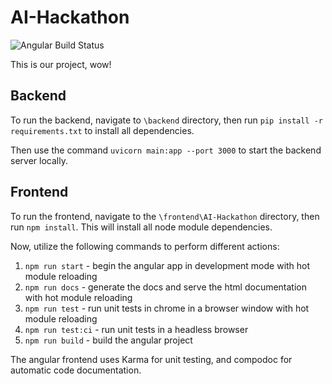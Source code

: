 # AI-Hackathon

![Angular Build Status](https://github.com/https://github.com/spfncer/AI-Hackathon/actions/workflows/main.yml/badge.svg?event=push)

This is our project, wow!

## Backend

To run the backend, navigate to `\backend` directory, then run `pip install -r requirements.txt` to 
install all dependencies. 

Then use the command `uvicorn main:app --port 3000` to start the backend server locally. 

## Frontend

To run the frontend, navigate to the `\frontend\AI-Hackathon` directory, then run `npm install`.
This will install all node module dependencies.

Now, utilize the following commands to perform different actions:
1. `npm run start` - begin the angular app in development mode with hot module reloading
2. `npm run docs` - generate the docs and serve the html documentation with hot module reloading
3. `npm run test` - run unit tests in chrome in a browser window with hot module reloading
4. `npm run test:ci` - run unit tests in a headless browser
5. `npm run build` - build the angular project

The angular frontend uses Karma for unit testing, and compodoc for automatic code documentation. 